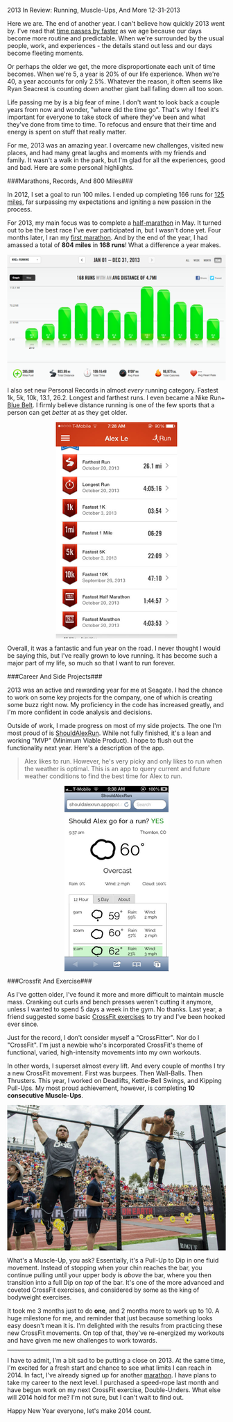 2013 In Review: Running, Muscle-Ups, And More
12-31-2013

Here we are. The end of another year. I can't believe how quickly 2013 went by. I've read that [time passes by faster][1] as we age because our days become more routine and predictable. When we're surrounded by the usual people, work, and experiences - the details stand out less and our days become fleeting moments.

Or perhaps the older we get, the more disproportionate each unit of time becomes. When we're 5, a year is 20% of our life experience. When we're 40, a year accounts for only 2.5%. Whatever the reason, it often seems like Ryan Seacrest is counting down another giant ball falling down all too soon.

Life passing me by is a big fear of mine. I don't want to look back a couple years from now and wonder, "where did the time go". That's why I feel it's important for everyone to take stock of where they've been and what they've done from time to time. To refocus and ensure that their time and energy is spent on stuff that really matter.

For me, 2013 was an amazing year. I overcame new challenges, visited new places, and had many great laughs and moments with my friends and family. It wasn't a walk in the park, but I'm glad for all the experiences, good and bad. Here are some personal highlights.

###Marathons, Records, And 800 Miles###

In 2012, I set a goal to run 100 miles. I ended up completing 166 runs for [125 miles][4], far surpassing my expectations and igniting a new passion in the process.

For 2013, my main focus was to complete a [half-marathon][2] in May. It turned out to be the best race I've ever participated in, but I wasn't done yet. Four months later, I ran my [first marathon][3]. And by the end of the year, I had amassed a total of **804 miles** in **168 runs**! What a difference a year makes.

<a href="/static/2013-alex-running-summary.png"><img src="/static/2013-alex-running-summary.png" alt="alex le 2013 running summary" style="display:block; margin-left:auto; margin-right:auto;" width="560px" /></a>

I also set new Personal Records in almost *every* running category. Fastest 1k, 5k, 10k, 13.1, 26.2. Longest and farthest runs. I even became a Nike Run+ [Blue Belt][7]. I firmly believe distance running is one of the few sports that a person can get *better* at as they get older.

<a href="/static/2013-alex-running-records.jpg"><img src="/static/2013-alex-running-records.jpg" alt="alex le 2013 running records" style="display:block; margin-left:auto; margin-right:auto;" width="280px" /></a>

Overall, it was a fantastic and fun year on the road. I never thought I would be saying this, but I've really grown to love running. It has become such a major part of my life, so much so that I want to run forever.

###Career And Side Projects###

2013 was an active and rewarding year for me at Seagate. I had the chance to work on some key projects for the company, one of which is creating some buzz right now. My proficiency in the code has increased greatly, and I'm more confident in code analysis and decisions.

Outside of work, I made progress on most of my side projects. The one I'm most proud of is [ShouldAlexRun][5]. While not fully finished, it's a lean and working "MVP" (Minimum Viable Product). I hope to flush out the functionality next year. Here's a description of the app.

> Alex likes to run. However, he's very picky and only likes to run when the weather is optimal. This is an app to query current and future weather conditions to find the best time for Alex to run.

<a href="/static/shouldalexrun_1.jpg"><img src="/static/shouldalexrun_1.jpg" alt="shouldalexrun" style="display:block; margin-left:auto; margin-right:auto;" width="240px" /></a>

###Crossfit And Exercise###

As I've gotten older, I've found it more and more difficult to maintain muscle mass. Cranking out curls and bench presses weren't cutting it anymore, unless I wanted to spend 5 days a week in the gym. No thanks. Last year, a friend suggested some basic [CrossFit exercises][8] to try and I've been hooked ever since.

Just for the record, I don't consider myself a "CrossFitter". Nor do I "CrossFit". I'm just a newbie who's incorporated CrossFit's theme of functional, varied, high-intensity movements into my own workouts.

In other words, I superset almost every lift. And every couple of months I try a new CrossFit movement. First was burpees. Then Wall-Balls. Then Thrusters. This year, I worked on Deadlifts, Kettle-Bell Swings, and Kipping Pull-Ups. My most proud achievement, however, is completing **10 consecutive Muscle-Ups**.

<a href="/static/crossfit-games-2012-muscle-up.jpg"><img src="/static/crossfit-games-2012-muscle-up.jpg" alt="alex le 2013 running records" style="display:block; margin-left:auto; margin-right:auto;" width="560px" /></a>

What's a Muscle-Up, you ask? Essentially, it's a Pull-Up to Dip in one fluid movement. Instead of stopping when your chin reaches the bar, you continue pulling until your upper body is *above* the bar, where you then transition into a full Dip on *top* of the bar. It's one of the more advanced and coveted CrossFit exercises, and considered by some as the king of bodyweight exercises.

It took me 3 months just to do **one**, and 2 months more to work up to 10. A huge milestone for me, and reminder that just because something looks easy doesn't mean it is. I'm delighted with the results from practicing these new CrossFit movements. On top of that, they've re-energized my workouts and have given me new challenges to work towards.

<hr width=75%>

I have to admit, I'm a bit sad to be putting a close on 2013. At the same time, I'm excited for a fresh start and chance to see what limits I can reach in 2014. In fact, I've already signed up for another [marathon][6]. I have plans to take my career to the next level. I purchased a speed-rope last month and have begun work on my next CrossFit exercise, Double-Unders. What else will 2014 hold for me? I'm not sure, but I can't wait to find out.

Happy New Year everyone, let's make 2014 count.


[1]: http://www.npr.org/blogs/krulwich/2010/02/01/122322542/why-does-time-fly-by-as-you-get-older
[2]: /blog/2013/first-half-marathon.html
[3]: /blog/2013/first-marathon.html
[4]: /blog/2012/100-miles.html
[5]: http://shouldalexrun.appspot.com/
[6]: http://www.runcolfax.org/
[7]: http://support-en-us.nikeplus.com/app/answers/detail/a_id/34026/p/3169,3195
[8]: /blog/2012/nasty-girls-of-crossfit.html

